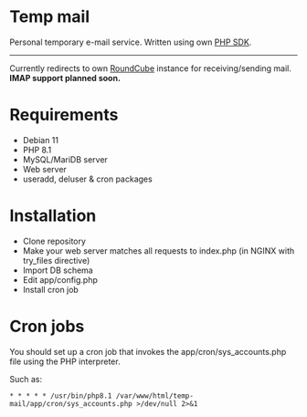 # Temp mail

Personal temporary e-mail service. Written using own [PHP SDK](https://github.com/lopatar/PHP-SDK).
****
Currently redirects to own [RoundCube](https://roundcube.net) instance for receiving/sending mail.
**IMAP support planned soon.**

# Requirements
- Debian 11
- PHP 8.1
- MySQL/MariDB server
- Web server
- useradd, deluser & cron packages

# Installation

- Clone repository
- Make your web server matches all requests to index.php (in NGINX with try_files directive)
- Import DB schema
- Edit app/config.php
- Install cron job

# Cron jobs

You should set up a cron job that invokes the app/cron/sys_accounts.php file using the PHP interpreter.

Such as:
```
* * * * * /usr/bin/php8.1 /var/www/html/temp-mail/app/cron/sys_accounts.php >/dev/null 2>&1
```